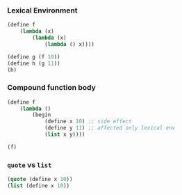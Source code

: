 ### Lexical Environment

```lisp
(define f
    (lambda (x)
        (lambda (x)
            (lambda () x))))

(define g (f 10))
(define h (g 11))
(h)
```

### Compound function body

```lisp
(define f
    (lambda ()
        (begin
            (define x 10) ;; side effect
            (define y 11) ;; affected only lexical env
            (list x y))))

(f)
```

### `quote` vs `list`
```lisp
(quote (define x 10))
(list (define x 10))
```
